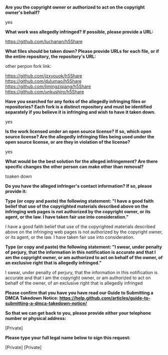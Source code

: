 __Are you the copyright owner or authorized to act on the copyright owner's behalf?__

yes

__What work was allegedly infringed? If possible, please provide a URL:__

https://github.com/luchanan/h5Share

__What files should be taken down? Please provide URLs for each file, or if the entire repository, the repository's URL:__

other perpon fork link:

https://github.com/jzxyouok/h5Share  
https://github.com/dulumao/h5Share  
https://github.com/limingziqiang/h5Share  
https://github.com/unkushiro/h5Share  

__Have you searched for any forks of the allegedly infringing files or repositories? Each fork is a distinct repository and must be identified separately if you believe it is infringing and wish to have it taken down.__

yes

__Is the work licensed under an open source license? If so, which open source license? Are the allegedly infringing files being used under the open source license, or are they in violation of the license?__

yes

__What would be the best solution for the alleged infringement? Are there specific changes the other person can make other than removal?__

toaken down

__Do you have the alleged infringer's contact information? If so, please provide it:__

__Type (or copy and paste) the following statement: "I have a good faith belief that use of the copyrighted materials described above on the infringing web pages is not authorized by the copyright owner, or its agent, or the law. I have taken fair use into consideration."__

I have a good faith belief that use of the copyrighted materials described above on the infringing web pages is not authorized by the copyright owner, or its agent, or the law. I have taken fair use into consideration.

__Type (or copy and paste) the following statement: "I swear, under penalty of perjury, that the information in this notification is accurate and that I am the copyright owner, or am authorized to act on behalf of the owner, of an exclusive right that is allegedly infringed."__

I swear, under penalty of perjury, that the information in this notification is accurate and that I am the copyright owner, or am authorized to act on behalf of the owner, of an exclusive right that is allegedly infringed

__Please confirm that you have you have read our Guide to Submitting a DMCA Takedown Notice: https://help.github.com/articles/guide-to-submitting-a-dmca-takedown-notice/__

__So that we can get back to you, please provide either your telephone number or physical address:__

[Private]

__Please type your full legal name below to sign this request:__

[Private]
[Private]
